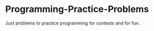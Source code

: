 Programming-Practice-Problems
=============================

Just problems to practice programming for contests and for fun.
